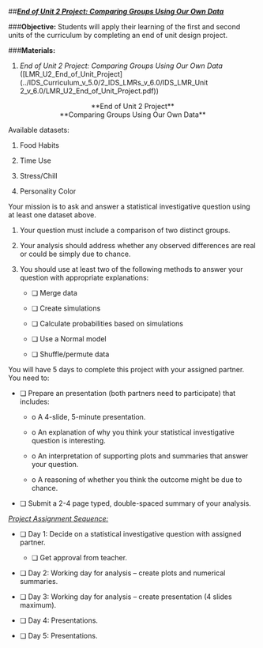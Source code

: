##***<u>End of Unit 2 Project: Comparing Groups Using Our Own Data</u>***

###**Objective:**
Students will apply their learning of the first and second units of the curriculum by completing an end of
unit design project.

###**Materials:**
1. *End of Unit 2 Project: Comparing Groups Using Our Own Data* ([LMR_U2_End_of_Unit_Project](../IDS_Curriculum_v_5.0/2_IDS_LMRs_v_6.0/IDS_LMR_Unit 2_v_6.0/LMR_U2_End_of_Unit_Project.pdf))

<center>**End of Unit 2 Project**</center>

<center>**Comparing Groups Using Our Own Data**</center>

Available datasets:

1. Food Habits

2. Time Use

3. Stress/Chill

4. Personality Color

Your mission is to ask and answer a statistical investigative question using at least one dataset above.

1. Your question must include a comparison of two distinct groups.

2. Your analysis should address whether any observed differences are real or could be simply due
to chance.

3. You should use at least two of the following methods to answer your question with appropriate
explanations:

    * ❏ Merge data

    * ❏ Create simulations

    * ❏ Calculate probabilities based on simulations

    * ❏ Use a Normal model

    * ❏ Shuffle/permute data

You will have 5 days to complete this project with your assigned partner. You need to:

* ❏ Prepare an presentation (both partners need to participate) that includes:

    * o A 4-slide, 5-minute presentation.

    * o An explanation of why you think your statistical investigative question is interesting.

    * o An interpretation of supporting plots and summaries that answer your question.

    * o A reasoning of whether you think the outcome might be due to chance.

* ❏ Submit a 2-4 page typed, double-spaced summary of your analysis.

*<u>Project Assignment Sequence:</u>*

* ❏ Day 1: Decide on a statistical investigative question with assigned partner.

    * ❏ Get approval from teacher.

* ❏ Day 2: Working day for analysis – create plots and numerical summaries.

* ❏ Day 3: Working day for analysis – create presentation (4 slides maximum).

* ❏ Day 4: Presentations.

* ❏ Day 5: Presentations.   

